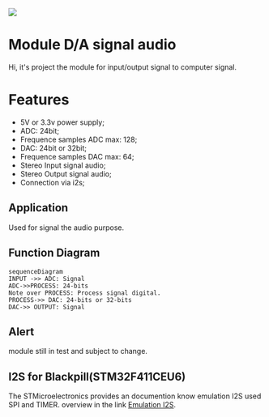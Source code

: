![](https://github.com/kaioluanro/moduleDAsimples/blob/main/Imagem.png)

# Module D/A signal audio

Hi, it's project the module for input/output signal to computer signal.


# Features

- 5V or 3.3v power supply;
- ADC: 24bit;
- Frequence samples ADC max: 128;
- DAC: 24bit or 32bit;
- Frequence samples DAC max: 64;
- Stereo Input signal audio;
- Stereo Output signal audio;
- Connection  via i2s;

## Application 

Used for signal the audio purpose.

## Function Diagram
```mermaid
sequenceDiagram
INPUT ->> ADC: Signal
ADC->>PROCESS: 24-bits
Note over PROCESS: Process signal digital.
PROCESS->> DAC: 24-bits or 32-bits
DAC->> OUTPUT: Signal

```

## Alert
module still in test and subject to change.

## I2S for Blackpill(STM32F411CEU6)
The STMicroelectronics provides an documention know emulation I2S used SPI and TIMER. overview in the link [Emulation I2S](https://www.st.com/resource/en/application_note/an5086-i2s-protocol-emulation-on-stm32l0-series-microcontrollers-using-a-standard-spi-peripheral-stmicroelectronics.pdf).
